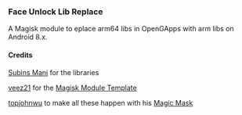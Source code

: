 ### Face Unlock Lib Replace

A Magisk module to eplace arm64 libs in OpenGApps with arm libs on Android 8.x.

#### Credits

[Subins Mani](https://github.com/Subinsmani) for the libraries

[veez21](https://github.com/veez21) for the [Magisk Module Template](https://github.com/veez21/unify-magisk-module-template)

[topjohnwu](https://github.com/topjohnwu) to make all these happen with his [Magic Mask](https://github.com/topjohnwu/Magisk)